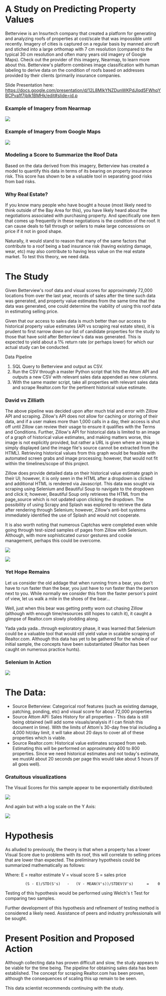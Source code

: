 # A Study on Predicting Property Values

Betterview is an Insurtech company that created a platform for generating and analyzing roofs of properties at cost/scale that was impossible until recently. Imagery of cities is captured on a regular basis by manned aircraft and stiched into a large orthomap with 7 cm resolution (compared to the typical 30 cm resolution and often many years old imagery of Google Maps). Check out the provider of this imagery, Nearmap, to learn more about this. Betterview's platform combines image classification with human labeling to derive data on the condition of roofs based on addresses provided by their clients (primarily insurance companies.

Slide Presentation here:
https://docs.google.com/presentation/d/12L8MlkYNZDunWKPdJlqd5FWhqYBCPva1f7jblk1BMHk/edit#slide=id.p

### Example of Imagery from Nearmap
![](/images/nearmap_example.png)

### Example of Imagery from Google Maps
![](/images/google_example.png)

### Modeling a Score to Summarize the Roof Data
Based on the data derived from this imagery, Betterview has created a model to quantify this data in terms of its bearing on property insurance risk. This score has shown to be a valuable tool in separating good risks from bad risks. 

### Why Real Estate?
If you know many people who have bought a house (most likely need to think outside of the Bay Area for this), you have likely heard about the negotiations associated with purchasing property. And specifically one item that comes up frequently in these negotiations is the condition of the roof. It can cause deals to fall through or sellers to make large concessions on price if it not in good shape.

Naturally, it would stand to reason that many of the same factors that contribute to a roof being a bad insurance risk (having existing damage, wear, etc) may also contribute to having less value on the real estate market. To test this theory, we need data.

# The Study

Given Betterview's roof data and visual scores for approximately 72,000 locations from over the last year, records of sales after the time such data was generated, and property value estimates from the same time that the data was generated, one could determine the viability of using this roof data in estimating selling price. 

Given that our access to sales data is much better than our access to historical property value estimates (API vs scraping real estate sites), it is prudent to first narrow down our list of candidate properties for the study to those that have sold after Betterview's data was generated. This is expected to yield about a 1% return rate (or perhaps lower) for which our actual study can be conducted.

Data Pipeline
1. SQL Query to Betterview and output as CSV.
2. Run the CSV through a master Python script that hits the Attom API and outputs a new CSV with relevant sales data appended as new columns.
3. With the same master script, take all properties with relevant sales data and scrape Realtor.com for the pertinent historical value estimate.

### David vs Zilliath
The above pipeline was decided upon after much trial and error with Zillow API and scraping. Zillow's API does not allow for caching or storing of their data, and if a user makes more than 1,000 calls in a day, their access is shut off until Zillow can review their usage to ensure it qualifies with the Terms and Conditions. Further, Zillow's API for historical data is limited to an image of a graph of historical value estimates, and making matters worse, this image is not explicitly provided, but rather a URL is given where an image is simply displayed (and the image file's source cannot be extracted from the HTML). Retrieving historical values from this graph would be feasible with automated screen grabs and image processing; however, that would not fit within the timelines/scope of this project. 

Zillow does provide detailed data on their historical value estimate graph in their UI; however, it is only seen in the HTML after a dropdown is clicked and additional HTML is rendered via Javascript. This data was sought via scraping using Selenium and Beautiful Soup to navigate to the dropdown and click it; however, Beautiful Soup only retrieves the HTML from the page_source which is not updated upon clicking the dropdown. The possibility of using Scrapy and Splash was explored to retrieve the data after rendering through Selenium; however, Zillow's anti-bot systems immediately identified the use of Splash and would not cooperate.

It is also worth noting that numerous Captchas were completed even while going through test-sized samples of pages from Zillow with Selenium. Although, with more sophisticated cursor gestures and cookie management, perhaps this could be overcome. 

![](/images/captcha.png)

![](/images/terminator.png)


### Yet Hope Remains
Let us consider the old addage that when running from a bear, you don't have to run faster than the bear, you just have to run faster than the person next to you. While normally we consider this from the faster person's point of view, let us walk a mile in the shoes of the bear...

Well, just when this bear was getting pretty worn out chasing Zillow (although with enough time/resources still hopes to catch it), it caught a glimpse of Realtor.com slowly plodding along. 

Yada yada yada...through exploratory phase, it was learned that Selenium could be a valuable tool that would still yield value in scalable scraping of Realtor.com. Although this data has yet to be gathered for the whole of our initial sample, the concepts have been substantiated (Realtor has been caught on numerous practice hunts).

### Selenium In Action
![](/images/selenium_demo.gif)

# The Data:

* Source Betterview: Categorical roof features (such as existing damage, patching, ponding, etc) and visual score for about 72,000 properties
* Source Attom API: Sales History for all properties - This data is still being obtained (will add some visuals/analysis if I can finish this document in time). With the limits of Attom's 30-day free trial including a 4,000 hit/day limit, it will take about 20 days to cover all of these properties which is viable. 
* Source Realtor.com: Historical value estimates scraped from web. Estimating this will be performed on approximately 400 to 800 properties. Since we need historical estimates and not today's estimate, we mustAt about 20 seconds per page this would take about 5 hours (if all goes well). 

### Gratuitous visualizations
The Visual Scores for this sample appear to be exponentially distributed:

![](/images/visual_score_hist.png)

And again but with a log scale on the Y Axis:

![](/images/visual_score_hist_log.png)

# Hypothesis
As alluded to previously, the theory is that when a property has a lower Visual Score due to problems with its roof, this will correlate to selling prices that are lower than expected. The preliminary hypothesis could be summarized mathematically as follows:

Where:
E = realtor estimate
V = visual score
S = sales price
        
             (S - E)/STD(S's)   -   (V - MEAN(V's))/STDEV(V's)      =    0 

Testing of this hypothesis would be performed using Welch's t Test for comparing two samples.

Further development of this hypothesis and refinement of testing method is considered a likely need. Assistance of peers and industry professionals will be sought.

# Present Position and Proposed Action
Although collecting data has proven difficult and slow, the study appears to be viable for the time being. The pipeline for obtaining sales data has been established. The concept for scraping Realtor.com has been proven, although the consequences of scaling this up remain to be seen. 

This data scientist recommends continuing with the study.

